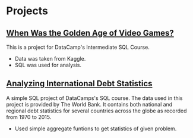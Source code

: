 # Projects

## [When Was the Golden Age of Video Games?](https://github.com/jchiros/video_game_sales.git)

This is a project for DataCamp's Intermediate SQL Course.

* Data was taken from Kaggle.
* SQL was used for analysis.

## [Analyzing International Debt Statistics](https://github.com/jchiros/international-debt-stats.git)

A simple SQL project of DataCamps's SQL course. The data used in this project is provided by The World Bank. It contains both national and regional debt statistics for several countries across the globe as recorded from 1970 to 2015.

* Used simple aggregate funtions to get statistics of given problem.
  
